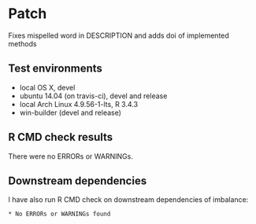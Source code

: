 # Patch
Fixes mispelled word in DESCRIPTION and adds doi of implemented methods

## Test environments
* local OS X, devel
* ubuntu 14.04 (on travis-ci), devel and release
* local Arch Linux 4.9.56-1-lts, R 3.4.3
* win-builder (devel and release)

## R CMD check results
There were no ERRORs or WARNINGs.

## Downstream dependencies
I have also run R CMD check on downstream dependencies of imbalance:
    
    * No ERRORs or WARNINGs found


